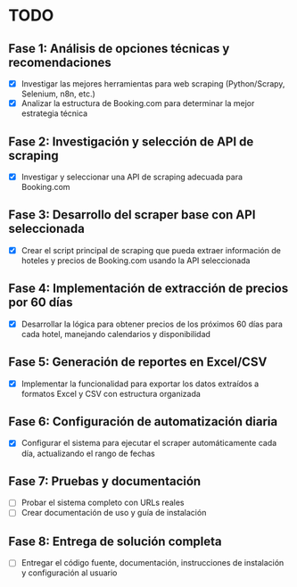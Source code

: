 # TODO

## Fase 1: Análisis de opciones técnicas y recomendaciones
- [x] Investigar las mejores herramientas para web scraping (Python/Scrapy, Selenium, n8n, etc.)
- [x] Analizar la estructura de Booking.com para determinar la mejor estrategia técnica

## Fase 2: Investigación y selección de API de scraping
- [x] Investigar y seleccionar una API de scraping adecuada para Booking.com

## Fase 3: Desarrollo del scraper base con API seleccionada
- [x] Crear el script principal de scraping que pueda extraer información de hoteles y precios de Booking.com usando la API seleccionada

## Fase 4: Implementación de extracción de precios por 60 días
- [x] Desarrollar la lógica para obtener precios de los próximos 60 días para cada hotel, manejando calendarios y disponibilidad

## Fase 5: Generación de reportes en Excel/CSV
- [x] Implementar la funcionalidad para exportar los datos extraídos a formatos Excel y CSV con estructura organizada

## Fase 6: Configuración de automatización diaria
- [x] Configurar el sistema para ejecutar el scraper automáticamente cada día, actualizando el rango de fechas

## Fase 7: Pruebas y documentación
- [ ] Probar el sistema completo con URLs reales
- [ ] Crear documentación de uso y guía de instalación

## Fase 8: Entrega de solución completa
- [ ] Entregar el código fuente, documentación, instrucciones de instalación y configuración al usuario


